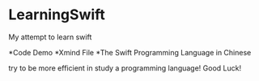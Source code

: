 # LearningSwift
My attempt to learn swift

*Code Demo
*Xmind File
*The Swift Programming Language in Chinese

try to be more efficient in study a programming language!
Good Luck!
